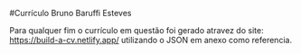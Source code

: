 #Currículo Bruno Baruffi Esteves

Para qualquer fim o currículo em questão foi gerado atravez do site: https://build-a-cv.netlify.app/ utilizando o JSON em anexo como referencia.
